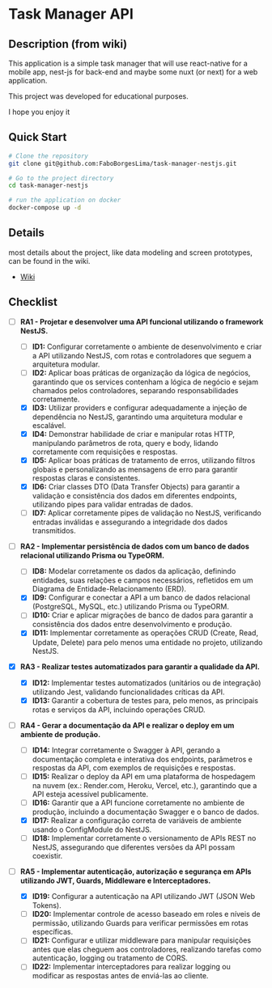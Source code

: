 # Task Manager API

## Description (from wiki)

This application is a simple task manager that will use react-native for a mobile app, nest-js for back-end and maybe some nuxt (or next) for a web application.

This project was developed for educational purposes.

I hope you enjoy it

## Quick Start

```bash
# Clone the repository
git clone git@github.com:FaboBorgesLima/task-manager-nestjs.git
```

```bash
# Go to the project directory
cd task-manager-nestjs
```

```bash
# run the application on docker
docker-compose up -d
```

## Details

most details about the project, like data modeling and screen prototypes, can be found in the wiki.

- [Wiki](https://github.com/FaboBorgesLima/task-manager-nestjs/wiki)

## Checklist

- [ ] **RA1 - Projetar e desenvolver uma API funcional utilizando o framework NestJS.**

  - [ ] **ID1:** Configurar corretamente o ambiente de desenvolvimento e criar a API utilizando NestJS, com rotas e controladores que seguem a arquitetura modular.
  - [ ] **ID2:** Aplicar boas práticas de organização da lógica de negócios, garantindo que os services contenham a lógica de negócio e sejam chamados pelos controladores, separando responsabilidades corretamente.
  - [x] **ID3:** Utilizar providers e configurar adequadamente a injeção de dependência no NestJS, garantindo uma arquitetura modular e escalável.
  - [x] **ID4:** Demonstrar habilidade de criar e manipular rotas HTTP, manipulando parâmetros de rota, query e body, lidando corretamente com requisições e respostas.
  - [x] **ID5:** Aplicar boas práticas de tratamento de erros, utilizando filtros globais e personalizando as mensagens de erro para garantir respostas claras e consistentes.
  - [x] **ID6:** Criar classes DTO (Data Transfer Objects) para garantir a validação e consistência dos dados em diferentes endpoints, utilizando pipes para validar entradas de dados.
  - [ ] **ID7:** Aplicar corretamente pipes de validação no NestJS, verificando entradas inválidas e assegurando a integridade dos dados transmitidos.

- [ ] **RA2 - Implementar persistência de dados com um banco de dados relacional utilizando Prisma ou TypeORM.**

  - [ ] **ID8:** Modelar corretamente os dados da aplicação, definindo entidades, suas relações e campos necessários, refletidos em um Diagrama de Entidade-Relacionamento (ERD).
  - [x] **ID9:** Configurar e conectar a API a um banco de dados relacional (PostgreSQL, MySQL, etc.) utilizando Prisma ou TypeORM.
  - [ ] **ID10:** Criar e aplicar migrações de banco de dados para garantir a consistência dos dados entre desenvolvimento e produção.
  - [x] **ID11:** Implementar corretamente as operações CRUD (Create, Read, Update, Delete) para pelo menos uma entidade no projeto, utilizando NestJS.

- [x] **RA3 - Realizar testes automatizados para garantir a qualidade da API.**

  - [x] **ID12:** Implementar testes automatizados (unitários ou de integração) utilizando Jest, validando funcionalidades críticas da API.
  - [x] **ID13:** Garantir a cobertura de testes para, pelo menos, as principais rotas e serviços da API, incluindo operações CRUD.

- [ ] **RA4 - Gerar a documentação da API e realizar o deploy em um ambiente de produção.**

  - [ ] **ID14:** Integrar corretamente o Swagger à API, gerando a documentação completa e interativa dos endpoints, parâmetros e respostas da API, com exemplos de requisições e respostas.
  - [ ] **ID15:** Realizar o deploy da API em uma plataforma de hospedagem na nuvem (ex.: Render.com, Heroku, Vercel, etc.), garantindo que a API esteja acessível publicamente.
  - [ ] **ID16:** Garantir que a API funcione corretamente no ambiente de produção, incluindo a documentação Swagger e o banco de dados.
  - [x] **ID17:** Realizar a configuração correta de variáveis de ambiente usando o ConfigModule do NestJS.
  - [ ] **ID18:** Implementar corretamente o versionamento de APIs REST no NestJS, assegurando que diferentes versões da API possam coexistir.

- [ ] **RA5 - Implementar autenticação, autorização e segurança em APIs utilizando JWT, Guards, Middleware e Interceptadores.**
  - [x] **ID19:** Configurar a autenticação na API utilizando JWT (JSON Web Tokens).
  - [ ] **ID20:** Implementar controle de acesso baseado em roles e níveis de permissão, utilizando Guards para verificar permissões em rotas específicas.
  - [ ] **ID21:** Configurar e utilizar middleware para manipular requisições antes que elas cheguem aos controladores, realizando tarefas como autenticação, logging ou tratamento de CORS.
  - [ ] **ID22:** Implementar interceptadores para realizar logging ou modificar as respostas antes de enviá-las ao cliente.
